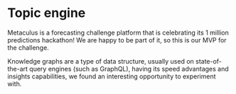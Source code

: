 # Topic engine
Metaculus is a forecasting challenge platform that is celebrating its 1 million predictions hackathon!
We are happy to be part of it, so this is our MVP for the challenge.

Knowledge graphs are a type of data structure, usually used on state-of-the-art query engines (such as GraphQL), having its speed advantages and insights capabilities, we found an interesting opportunity to experiment with.